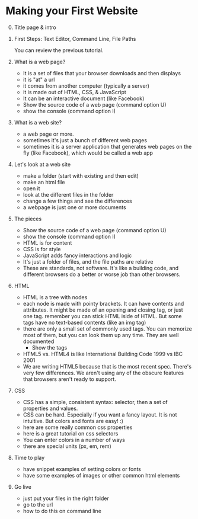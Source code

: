 
# Making your First Website

0. Title page & intro

1. First Steps: Text Editor, Command Line, File Paths

    You can review the previous tutorial.

2. What is a web page?

    * It is a set of files that your browser downloads and then displays
    * it is "at" a url
    * it comes from another computer (typically a server)
    * it is made out of HTML, CSS, & JavaScript
    * It can be an interactive document (like Facebook)
    * Show the source code of a web page (command option U)
    * show the console (command option I)

3. What is a web site?

    * a web page or more.
    * sometimes it's just a bunch of different web pages
    * sometimes it is a server application that generates web pages on the fly
        (like Facebook), which would be called a web app

4. Let's look at a web site

    * make a folder (start with existing and then edit)
    * make an html file
    * open it
    * look at the different files in the folder
    * change a few things and see the differences
    * a webpage is just one or more documents

5. The pieces

    * Show the source code of a web page (command option U)
    * show the console (command option I)
    * HTML is for content
    * CSS is for style
    * JavaScript adds fancy interactions and logic
    * It's just a folder of files, and the file paths are relative
    * These are standards, not software. It's like a building code, and
        different browsers do a better or worse job than other browsers.

6. HTML

    * HTML is a tree with nodes
    * each node is made with pointy brackets. It can have contents and
        attributes. It might be made of an opening and closing tag, or just one
        tag. remember you can stick HTML iside of HTML. But some tags have no
        text-based contents (like an img tag)
    * there are only a small set of commonly used tags. You can memorize most
        of them, but you can look them up any time. They are well documented
        * Show the tags
    * HTML5 vs. HTML4 is like International Building Code 1999 vs IBC 2001 
    * We are writing HTML5 because that is the most recent spec. There's very
        few differences. We aren't
        using any of the obscure features that browsers aren't ready to support.

7. CSS

    * CSS has a simple, consistent syntax: selector, then a set of properties
        and values.
    * CSS can be hard. Especially if you want a fancy layout. It is not
        intuitive. But colors and fonts are easy! :)
    * here are some really common css properties
    * here is a great tutorial on css selectors
    * You can enter colors in a number of ways
    * there are special units (px, em, rem) 

8. Time to play

    * have snippet examples of setting colors or fonts
    * have some examples of images or other common html elements

9. Go live

    * just put your files in the right folder
    * go to the url
    * how to do this on command line

